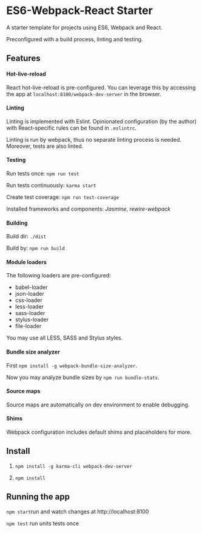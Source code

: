 ES6-Webpack-React Starter
=========================

A starter template for projects using ES6, Webpack and React.

Preconfigured with a build process, linting and testing.

## Features

#### Hot-live-reload

React hot-live-reload is pre-configured. You can leverage this by accessing
the app at `localhost:8100/webpack-dev-server` in the browser.

#### Linting

Linting is implemented with Eslint.
Opinionated configuration (by the author) with React-specific
rules can be found in `.eslintrc`.

Linting is run by webpack, thus no separate linting process is needed.
Moreover, tests are also linted.

#### Testing

Run tests once: `npm run test`

Run tests continuously: `karma start`

Create test coverage: `npm run test-coverage`

Installed frameworks and components: *Jasmine*, *rewire-webpack*

#### Building

Build dir: `./dist`

Build by: `npm run build`

#### Module loaders

The following loaders are pre-configured:

* babel-loader
* json-loader
* css-loader
* less-loader
* sass-loader
* stylus-loader
* file-loader

You may use all LESS, SASS and Stylus styles.

#### Bundle size analyzer

First `npm install -g webpack-bundle-size-analyzer`.

Now you may analyze bundle sizes by `npm run bundle-stats`.

#### Source maps

Source maps are automatically on dev environment to enable debugging.

#### Shims

Webpack configuration includes default shims and placeholders for more.

## Install

1. `npm install -g karma-cli webpack-dev-server`

2. `npm install`

## Running the app

`npm start`run and watch changes at http://localhost:8100

`npm test` run units tests once
